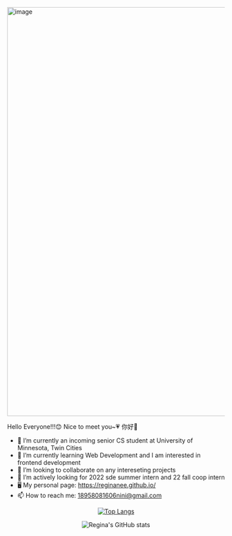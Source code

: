 <!-- <p align="center">
  Hello Everyone!!!😊 
  Nice to meet you~💗 你好👋
</p> -->

<img width="946" alt="image" src="https://user-images.githubusercontent.com/75625953/162548099-1635f551-89b1-480a-a13d-27c631e1e927.png">

Hello Everyone!!!😊 
Nice to meet you~💗 你好👋
- 🔭 I’m currently an incoming senior CS student at University of Minnesota, Twin Cities 
- 🌱 I’m currently learning Web Development and I am interested in frontend development
- 👯 I’m looking to collaborate on any intereseting projects 
- 🤔 I’m actively looking for 2022 sde summer intern and 22 fall coop intern
- 🖥️ My personal page: https://reginanee.github.io/
- 📫 How to reach me: 18958081606nini@gmail.com


<div align="center">
  
[![Top Langs](https://github-readme-stats.vercel.app/api/top-langs/?username=reginanee&layout=compact&count_private=true&theme=radical)](https://github.com/anuraghazra/github-readme-stats)
  
  
![Regina's GitHub stats](https://github-readme-stats.vercel.app/api?username=reginanee&show_icons=true&theme=radical)


</div>
<!-- ![Regina's github activity graph](https://activity-graph.herokuapp.com/graph?username=reginanee) -->
 
